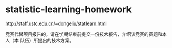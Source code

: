 # statistic-learning-homework

<http://staff.ustc.edu.cn/~dongeliu/statlearn.html>

竞赛代替项目报告的，请在学期结束前提交一份技术报告，介绍该竞赛的赛题和本人（本
队伍）所提出的技术方案。
